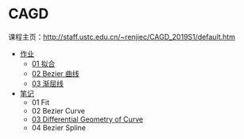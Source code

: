 # CAGD

课程主页：http://staff.ustc.edu.cn/~renjiec/CAGD_2019S1/default.htm

- [作业](homeworks/) 
  - [01 拟合](homeworks/solutions/01/) 
  - [02 Bezier 曲线](homeworks/solutions/02/) 
  - [03 渐屈线](homeworks/solutions/03/) 
- [笔记](notes/) 
  - 01 Fit
  - 02 Bezier Curve
  - [03 Differential Geometry of Curve](notes/03_DifferentialGeometryCurve.md) 
  - 04 Bezier Spline

